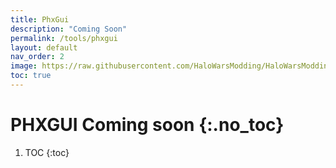 ```yaml
---
title: PhxGui
description: "Coming Soon"
permalink: /tools/phxgui
layout: default
nav_order: 2
image: https://raw.githubusercontent.com/HaloWarsModding/HaloWarsModding.github.io/master/resources/images/metadata/header.png
toc: true
---
```


# PHXGUI <span class="label label-yellow">Coming soon</span> {:.no_toc}

1. TOC
{:toc}